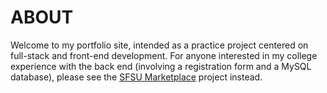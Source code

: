 # ABOUT #
Welcome to my portfolio site, intended as a practice project centered on full-stack and front-end development.
For anyone interested in my college experience with the back end (involving a registration form and a MySQL database), please see the [SFSU Marketplace](https://github.com/JonasKVJ/SFSU-Marketplace) project instead. 
